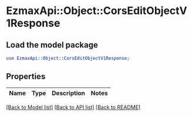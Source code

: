 # EzmaxApi::Object::CorsEditObjectV1Response

## Load the model package
```perl
use EzmaxApi::Object::CorsEditObjectV1Response;
```

## Properties
Name | Type | Description | Notes
------------ | ------------- | ------------- | -------------

[[Back to Model list]](../README.md#documentation-for-models) [[Back to API list]](../README.md#documentation-for-api-endpoints) [[Back to README]](../README.md)


